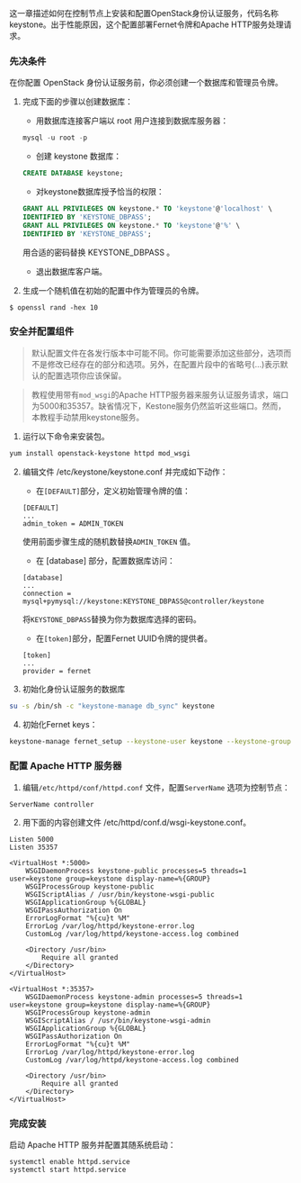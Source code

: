 这一章描述如何在控制节点上安装和配置OpenStack身份认证服务，代码名称keystone。出于性能原因，这个配置部署Fernet令牌和Apache HTTP服务处理请求。

### 先决条件

在你配置 OpenStack 身份认证服务前，你必须创建一个数据库和管理员令牌。

1. 完成下面的步骤以创建数据库：
    * 用数据库连接客户端以 root 用户连接到数据库服务器：

    ```sql
    mysql -u root -p
    ```

    * 创建 keystone 数据库：

    ```sql
    CREATE DATABASE keystone;
    ```

    *  对keystone数据库授予恰当的权限：

    ```sql
    GRANT ALL PRIVILEGES ON keystone.* TO 'keystone'@'localhost' \
    IDENTIFIED BY 'KEYSTONE_DBPASS';
    GRANT ALL PRIVILEGES ON keystone.* TO 'keystone'@'%' \
    IDENTIFIED BY 'KEYSTONE_DBPASS';
    ```

    用合适的密码替换 KEYSTONE_DBPASS 。

    * 退出数据库客户端。

2. 生成一个随机值在初始的配置中作为管理员的令牌。

```
$ openssl rand -hex 10
```

### 安全并配置组件

> 默认配置文件在各发行版本中可能不同。你可能需要添加这些部分，选项而不是修改已经存在的部分和选项。另外，在配置片段中的省略号(...)表示默认的配置选项你应该保留。

> 教程使用带有``mod_wsgi``的Apache HTTP服务器来服务认证服务请求，端口为5000和35357。缺省情况下，Kestone服务仍然监听这些端口。然而，本教程手动禁用keystone服务。

1. 运行以下命令来安装包。

```bash
yum install openstack-keystone httpd mod_wsgi
```

2. 编辑文件 /etc/keystone/keystone.conf 并完成如下动作：

    * 在``[DEFAULT]``部分，定义初始管理令牌的值：

    ```
    [DEFAULT]
    ...
    admin_token = ADMIN_TOKEN
    ```

    使用前面步骤生成的随机数替换``ADMIN_TOKEN`` 值。

    * 在 [database] 部分，配置数据库访问：

    ```
    [database]
    ...
    connection = mysql+pymysql://keystone:KEYSTONE_DBPASS@controller/keystone
    ```

    将``KEYSTONE_DBPASS``替换为你为数据库选择的密码。

    * 在``[token]``部分，配置Fernet UUID令牌的提供者。

    ```
    [token]
    ...
    provider = fernet
    ```

3. 初始化身份认证服务的数据库

```bash
su -s /bin/sh -c "keystone-manage db_sync" keystone
```

4. 初始化Fernet keys：

```bash
keystone-manage fernet_setup --keystone-user keystone --keystone-group keystone
```

### 配置 Apache HTTP 服务器

1. 编辑``/etc/httpd/conf/httpd.conf`` 文件，配置``ServerName`` 选项为控制节点：

```
ServerName controller
```

2. 用下面的内容创建文件 /etc/httpd/conf.d/wsgi-keystone.conf。

```
Listen 5000
Listen 35357

<VirtualHost *:5000>
    WSGIDaemonProcess keystone-public processes=5 threads=1 user=keystone group=keystone display-name=%{GROUP}
    WSGIProcessGroup keystone-public
    WSGIScriptAlias / /usr/bin/keystone-wsgi-public
    WSGIApplicationGroup %{GLOBAL}
    WSGIPassAuthorization On
    ErrorLogFormat "%{cu}t %M"
    ErrorLog /var/log/httpd/keystone-error.log
    CustomLog /var/log/httpd/keystone-access.log combined

    <Directory /usr/bin>
        Require all granted
    </Directory>
</VirtualHost>

<VirtualHost *:35357>
    WSGIDaemonProcess keystone-admin processes=5 threads=1 user=keystone group=keystone display-name=%{GROUP}
    WSGIProcessGroup keystone-admin
    WSGIScriptAlias / /usr/bin/keystone-wsgi-admin
    WSGIApplicationGroup %{GLOBAL}
    WSGIPassAuthorization On
    ErrorLogFormat "%{cu}t %M"
    ErrorLog /var/log/httpd/keystone-error.log
    CustomLog /var/log/httpd/keystone-access.log combined

    <Directory /usr/bin>
        Require all granted
    </Directory>
</VirtualHost>
```

### 完成安装

启动 Apache HTTP 服务并配置其随系统启动：

```
systemctl enable httpd.service
systemctl start httpd.service
```